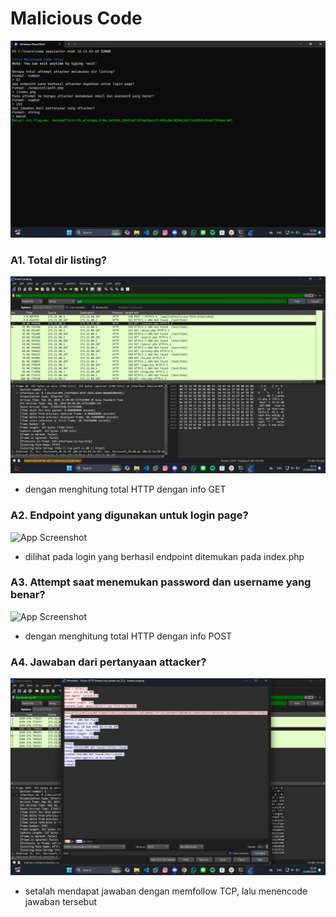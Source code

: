 # Malicious Code

![App Screenshot](https://github.com/masibelajar/Jarkom-Modul-1-2024-IT37/blob/main/Malicious%20Code/Screenshot%202024-09-22%20222840.png)

### A1. Total dir listing?

![App Screenshot](https://github.com/masibelajar/Jarkom-Modul-1-2024-IT37/blob/main/Malicious%20Code/Screenshot%202024-09-22%20222350.png)

+ dengan menghitung total HTTP dengan info GET

### A2. Endpoint yang digunakan untuk login page?

![App Screenshot]()

+ dilihat pada login yang berhasil endpoint ditemukan pada index.php

### A3. Attempt saat menemukan password dan username yang benar?

![App Screenshot]()

+ dengan menghitung total HTTP dengan info POST

### A4. Jawaban dari pertanyaan attacker?

![App Screenshot](https://github.com/masibelajar/Jarkom-Modul-1-2024-IT37/blob/main/Malicious%20Code/Screenshot%202024-09-22%20222643.png)

+ setalah mendapat jawaban dengan memfollow TCP, lalu menencode jawaban tersebut
